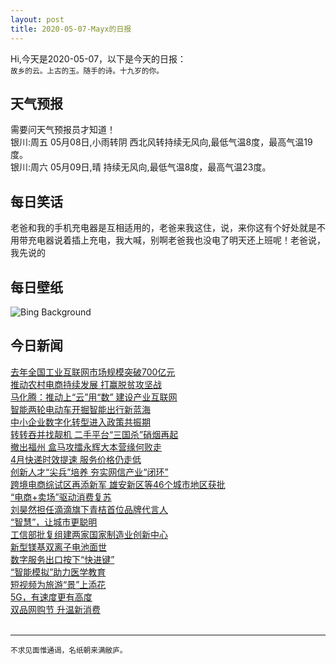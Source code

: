 ```yaml
---
layout: post
title: 2020-05-07-Mayx的日报
---
```


Hi,今天是2020-05-07，以下是今天的日报：<br><small>
故乡的云。上古的玉。随手的诗。十九岁的你。</small><!--more-->
## 天气预报
需要问天气预报员才知道！<br>银川:周五 05月08日,小雨转阴 西北风转持续无风向,最低气温8度，最高气温19度。<br>银川:周六 05月09日,晴 持续无风向,最低气温8度，最高气温23度。
## 每日笑话
老爸和我的手机充电器是互相适用的，老爸来我这住，说，来你这有个好处就是不用带充电器说着插上充电，我大喊，别啊老爸我也没电了明天还上班呢！老爸说，我先说的
## 每日壁纸
![Bing Background](https://cn.bing.com/th?id=OHR.SiegeofCusco_EN-US6660036620_1920x1080.jpg&rf=LaDigue_1920x1080.jpg&pid=hp "Inca fortress of Sacsayhuamán near Cusco, Peru (© Susanne Kremer/eStock Photo)")
## 今日新闻

[去年全国工业互联网市场规模突破700亿元](http://it.people.com.cn/n1/2020/0507/c1009-31699128.html)   
[推动农村电商持续发展 打赢脱贫攻坚战](http://it.people.com.cn/n1/2020/0507/c1009-31699129.html)   
[马化腾：推动上“云”用“数” 建设产业互联网](http://it.people.com.cn/n1/2020/0507/c1009-31699130.html)   
[智能两轮电动车开掘智能出行新蓝海](http://it.people.com.cn/n1/2020/0507/c1009-31699026.html)   
[中小企业数字化转型进入政策共振期](http://it.people.com.cn/n1/2020/0507/c1009-31699068.html)   
[转转吞并找靓机 二手平台“三国杀”硝烟再起](http://it.people.com.cn/n1/2020/0507/c1009-31698958.html)   
[撤出福州 盒马攻擂永辉大本营缘何败走](http://it.people.com.cn/n1/2020/0507/c1009-31698970.html)   
[4月快递时效提速 服务价格仍走低](http://it.people.com.cn/n1/2020/0507/c1009-31698979.html)   
[创新人才“尖兵”培养 夯实网信产业“闭环”](http://it.people.com.cn/n1/2020/0507/c1009-31699012.html)   
[跨境电商综试区再添新军 雄安新区等46个城市地区获批](http://it.people.com.cn/n1/2020/0507/c1009-31699006.html)   
[“电商+卖场”驱动消费复苏](http://it.people.com.cn/n1/2020/0506/c1009-31697676.html)   
[刘昊然担任滴滴旗下青桔首位品牌代言人](http://it.people.com.cn/n1/2020/0506/c1009-31698636.html)   
[“智慧”，让城市更聪明](http://it.people.com.cn/n1/2020/0506/c1009-31697681.html)   
[工信部批复组建两家国家制造业创新中心](http://it.people.com.cn/n1/2020/0506/c1009-31698712.html)   
[新型镁基双离子电池面世](http://it.people.com.cn/n1/2020/0507/c1009-31698944.html)   
[数字服务出口按下“快进键”](http://it.people.com.cn/n1/2020/0506/c1009-31697668.html)   
[“智能模拟”助力医学教育](http://it.people.com.cn/n1/2020/0506/c1009-31697659.html)   
[短视频为旅游“景”上添花](http://it.people.com.cn/n1/2020/0506/c1009-31697670.html)   
[5G，有速度更有高度](http://it.people.com.cn/n1/2020/0506/c1009-31697669.html)   
[双品网购节 升温新消费](http://it.people.com.cn/n1/2020/0506/c1009-31697655.html)   
<br />

***

<small>不求见面惟通谒，名纸朝来满敝庐。</small>
